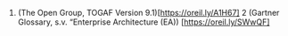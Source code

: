 1. (The Open Group, TOGAF Version 9.1)[https://oreil.ly/A1H67]
2  (Gartner Glossary, s.v. “Enterprise Architecture (EA)) [https://oreil.ly/SWwQF]
